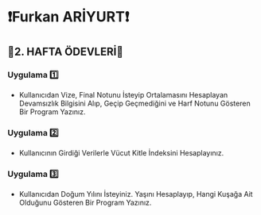 # ❗Furkan ARİYURT❗

## 💠2. HAFTA ÖDEVLERİ💠
### Uygulama 1️⃣
* Kullanıcıdan Vize, Final Notunu İsteyip Ortalamasını Hesaplayan Devamsızlık Bilgisini Alıp, Geçip Geçmediğini ve Harf Notunu Gösteren Bir Program Yazınız.

### Uygulama 2️⃣
* Kullanıcının Girdiği Verilerle Vücut Kitle İndeksini Hesaplayınız.

### Uygulama 3️⃣
* Kullanıcıdan Doğum Yılını İsteyiniz. Yaşını Hesaplayıp, Hangi Kuşağa Ait Olduğunu Gösteren Bir Program Yazınız.
